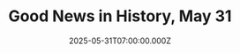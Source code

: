 ---
title: "Good News in History, May 31"
date: 2025-05-31T07:00:00.000Z
category: Human Kindness
externalLink: "https://www.goodnewsnetwork.org/events060531/"
image: ""
excerpt: "99 years ago today, Kruger National Park was established in Limpopo and Mpumalanga in northeastern South Africa. One of the largest game reserves on the continent, it is more than twice the size of Yellowstone, at 7,576 square miles (19,623 square kilometers). Part of the Great Limpopo Transfrontier Park, it crosses over the border with […] The post Good News…"
---